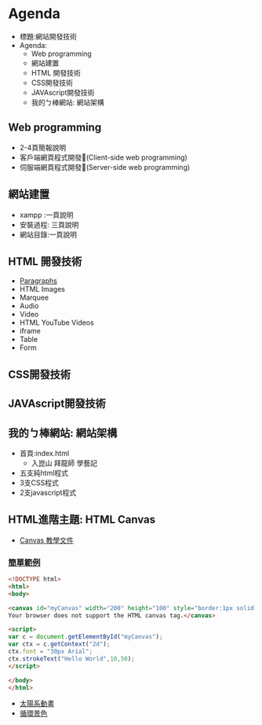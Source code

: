 # Agenda
- 標題:網站開發技術
- Agenda:
  - Web programming
  - 網站建置
  - HTML 開發技術
  - CSS開發技術
  - JAVAscript開發技術
  - 我的ㄅ棒網站: 網站架構


## Web programming
- 2-4頁簡報說明
- 客戶端網頁程式開發(Client-side web programming)
- 伺服端網頁程式開發(Server-side web programming)

## 網站建置
- xampp :一頁說明
- 安裝過程: 三頁說明
- 網站目錄:一頁說明

## HTML 開發技術

- [Paragraphs]()
- HTML Images
- Marquee
- Audio
- Video
- HTML YouTube Videos
- iframe
- Table
- Form


## CSS開發技術

## JAVAscript開發技術

## 我的ㄅ棒網站: 網站架構
- 首頁:index.html
  - 入崑山 拜龍師 學藝記
- 五支純html程式
- 3支CSS程式
- 2支javascript程式

## HTML進階主題: HTML Canvas 
- [Canvas 教學文件](https://developer.mozilla.org/zh-TW/docs/Web/API/Canvas_API/Tutorial)

### [簡單範例]()
```html
<!DOCTYPE html>
<html>
<body>

<canvas id="myCanvas" width="200" height="100" style="border:1px solid #d3d3d3;">
Your browser does not support the HTML canvas tag.</canvas>

<script>
var c = document.getElementById("myCanvas");
var ctx = c.getContext("2d");
ctx.font = "30px Arial";
ctx.strokeText("Hello World",10,50);
</script>

</body>
</html>
```

- [太陽系動畫](https://developer.mozilla.org/zh-TW/docs/Web/API/Canvas_API/Tutorial/Basic_animations)
- [循環景色](https://developer.mozilla.org/en-US/docs/Web/API/Canvas_API/Tutorial/Basic_animations)
